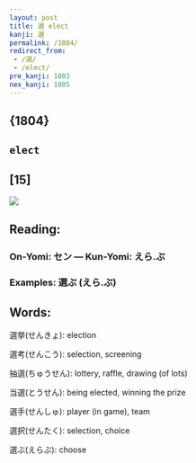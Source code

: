 ```yaml
---
layout: post
title: 選 elect
kanji: 選
permalink: /1804/
redirect_from:
 - /選/
 - /elect/
pre_kanji: 1803
nex_kanji: 1805
---
```


## {1804}

## `elect`

## [15]

<div class="stroke"><img src="E981B8.png" /></div>

## Reading:

### On-Yomi: セン &mdash; Kun-Yomi: えら.ぶ

### Examples: 選ぶ (えら.ぶ)

## Words:

選挙(せんきょ): election

選考(せんこう): selection, screening

抽選(ちゅうせん): lottery, raffle, drawing (of lots)

当選(とうせん): being elected, winning the prize

選手(せんしゅ): player (in game), team

選択(せんたく): selection, choice

選ぶ(えらぶ): choose
